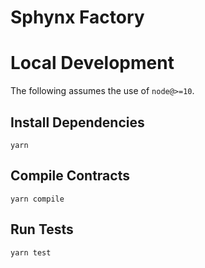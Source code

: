 # Sphynx Factory

# Local Development

The following assumes the use of `node@>=10`.

## Install Dependencies

`yarn`

## Compile Contracts

`yarn compile`

## Run Tests

`yarn test`
